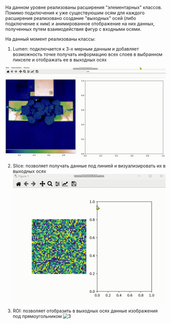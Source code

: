 На данном уровне реализованы расширения "элементарных" классов. Помимо подключения к уже существуюшим осям для каждого расширения реализовано создание "выходных" осей (либо подключение к ним) и анимированное отображение на них данных, полученных путем взаимодействия фигур с входными осями. 

На данный момент реализованы классы:
1. Lumen: подключается к 3-х мерным данным и добавляет возможность точке получать информацию всех слоев в выбранном пикселе и отображать ее в выходных осях

![1](demo/lumen_demo.gif)

2. Slice: позволяет получать данные под линией и визуализировать их в выходных осях
![2](demo/slice_demo.gif)

3. ROI: позволяет отобразить в выходных осях данные изображения под прямоугольником
![3](demo/roi_demo.gif)
